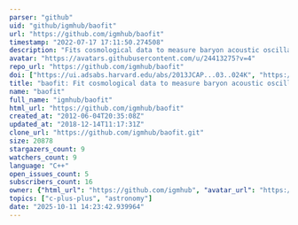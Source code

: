 ```yaml
---
parser: "github"
uid: "github/igmhub/baofit"
url: "https://github.com/igmhub/baofit"
timestamp: "2022-07-17 17:11:50.274508"
description: "Fits cosmological data to measure baryon acoustic oscillations."
avatar: "https://avatars.githubusercontent.com/u/24413275?v=4"
repo_url: "https://github.com/igmhub/baofit"
doi: ["https://ui.adsabs.harvard.edu/abs/2013JCAP...03..024K", "https://ui.adsabs.harvard.edu/abs/2021ascl.soft06009K/abstract"]
title: "baofit: Fit cosmological data to measure baryon acoustic oscillations"
name: "baofit"
full_name: "igmhub/baofit"
html_url: "https://github.com/igmhub/baofit"
created_at: "2012-06-04T20:35:08Z"
updated_at: "2018-12-14T11:17:31Z"
clone_url: "https://github.com/igmhub/baofit.git"
size: 20878
stargazers_count: 9
watchers_count: 9
language: "C++"
open_issues_count: 5
subscribers_count: 16
owner: {"html_url": "https://github.com/igmhub", "avatar_url": "https://avatars.githubusercontent.com/u/24413275?v=4", "login": "igmhub", "type": "Organization"}
topics: ["c-plus-plus", "astronomy"]
date: "2025-10-11 14:23:42.939964"
---
```

